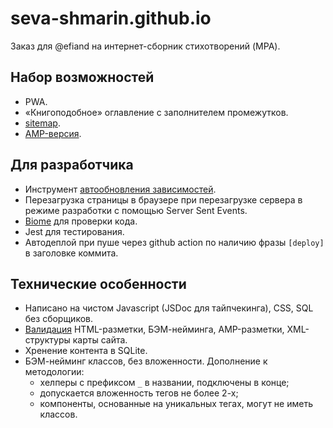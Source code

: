 # seva-shmarin.github.io

Заказ для @efiand на интернет-сборник стихотворений (MPA).

## Набор возможностей

- PWA.
- «Книгоподобное» оглавление с заполнителем промежутков.
- [sitemap](https://seva-shmarin.github.io/sitemap-main.xml).
- [AMP-версия](https://seva-shmarin.github.io/amp/).

## Для разработчика

- Инструмент [aвтообновления зависимостей](tools/upgrade.js).
- Перезагрузка страницы в браузере при перезагрузке сервера в режиме разработки с помощью Server Sent Events.
- [Biome](https://biomejs.dev/) для проверки кода.
- Jest для тестирования.
- Автодеплой при пуше через github action по наличию фразы `[deploy]` в заголовке коммита.

## Технические особенности

- Написано на чистом Javascript (JSDoc для тайпчекинга), CSS, SQL без сборщиков.
- [Валидация](test/validate.spec.js) HTML-разметки, БЭМ-нейминга, AMP-разметки, XML-структуры карты сайта.
- Хренение контента в SQLite.
- БЭМ-нейминг классов, без вложенности. Дополнение к методологии:
  - хелперы с префиксом `_` в названии, подключены в конце;
  - допускается вложенность тегов не более 2-х;
  - компоненты, основанные на уникальных тегах, могут не иметь классов.
